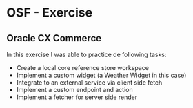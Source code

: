 # OSF - Exercise
## Oracle CX Commerce

In this exercise I was able to practice de following tasks:

- Create a local core reference store workspace
- Implement a custom widget (a Weather Widget in this case)
- Integrate to an external service via client side fetch
- Implement a custom endpoint and action
- Implement a fetcher for server side render